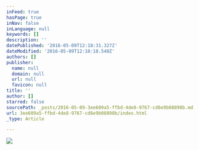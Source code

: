 ```yaml
---
inFeed: true
hasPage: true
inNav: false
inLanguage: null
keywords: []
description: ''
datePublished: '2016-05-09T12:18:31.327Z'
dateModified: '2016-05-09T12:18:18.540Z'
authors: []
publisher:
  name: null
  domain: null
  url: null
  favicon: null
title: ''
author: []
starred: false
sourcePath: _posts/2016-05-09-3ee609a5-ffbd-4de8-9767-cd6e9b08898b.md
url: 3ee609a5-ffbd-4de8-9767-cd6e9b08898b/index.html
_type: Article

---
```

![](https://the-grid-user-content.s3-us-west-2.amazonaws.com/95205e2a-fd08-4095-909b-f4967d494f33.jpg)